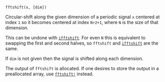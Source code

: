 ```
fftshift(x, [dim])
```

Circular-shift along the given dimension of a periodic signal `x` centered at index `1` so it becomes centered at index `N÷2+1`, where `N` is the size of that dimension.

This can be undone with [`ifftshift`](@ref). For even `N` this is equivalent to swapping the first and second halves, so `fftshift` and [`ifftshift`](@ref) are the same.

If `dim` is not given then the signal is shifted along each dimension.

The output of `fftshift` is allocated. If one desires to store the output in a preallocated array, use [`fftshift!`](@ref) instead.
